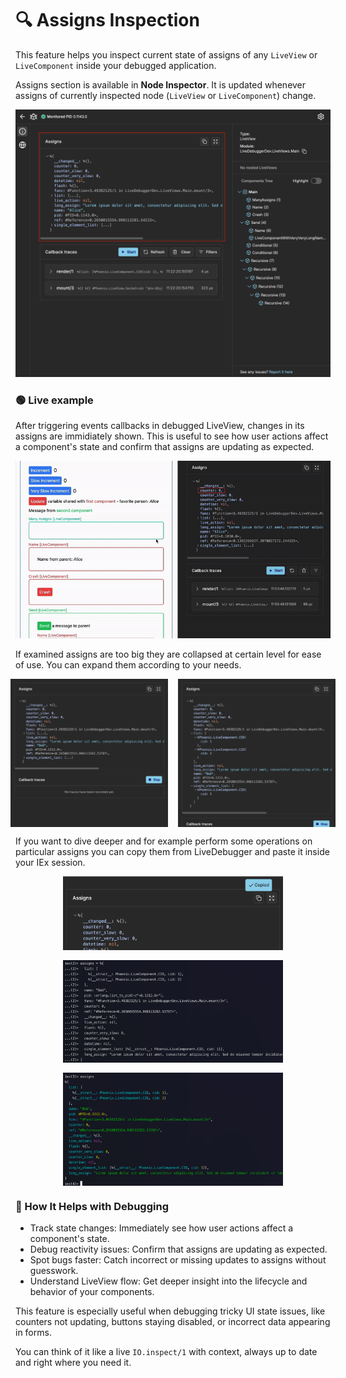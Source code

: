 # 🔍 Assigns Inspection

This feature helps you inspect current state of assigns of any `LiveView` or `LiveComponent` inside your debugged application.

Assigns section is available in **Node Inspector**. It is updated whenever assigns of currently inspected node (`LiveView` or `LiveComponent`) change.


![Assigns placement](images/assigns.png)

### 🟢 Live example

After triggering events callbacks in debugged LiveView, changes in its assigns are immidiately shown. This is useful to see how user actions affect a component's state and confirm that assigns are updating as expected.

![Assigns inspection](images/assigns_inspection.gif)

If examined assigns are too big they are collapsed at certain level for ease of use. You can expand them according to your needs.

<div style="display: flex; justify-content: center; gap: 1rem;">
  <img src="images/assigns_collapsed.png" alt="Assigns collapsed" width="50%" />
  <img src="images/assigns_expanded.png" alt="Assigns expanded" width="50%" />
</div>

If you want to dive deeper and for example perform some operations on particular assigns you can copy them from LiveDebugger and paste it inside your IEx session.

<div style="display: flex; flex-direction: column; align-items: center; gap: 1rem;">
  <img src="images/assigns_copied.png" alt="Assigns copied" width="70%" />
  <img src="images/assigns_paste_iex.png" alt="Assigns pasting into iex" width="70%" />
  <img src="images/assigns_in_iex.png" alt="Assigns available in iex" width="70%" />
</div>

### 🧠 How It Helps with Debugging

- Track state changes: Immediately see how user actions affect a component's state.
- Debug reactivity issues: Confirm that assigns are updating as expected.
- Spot bugs faster: Catch incorrect or missing updates to assigns without guesswork.
- Understand LiveView flow: Get deeper insight into the lifecycle and behavior of your components.

This feature is especially useful when debugging tricky UI state issues, like counters not updating, buttons staying disabled, or incorrect data appearing in forms.

You can think of it like a live `IO.inspect/1` with context, always up to date and right where you need it.
